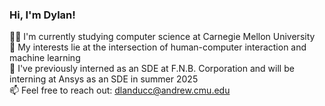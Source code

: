 ### Hi, I'm Dylan!

🧑‍🎓 I'm currently studying computer science at Carnegie Mellon University</br>
🤖 My interests lie at the intersection of human-computer interaction and machine learning</br>
💼 I've previously interned as an SDE at F.N.B. Corporation and will be interning at Ansys as an SDE in summer 2025</br>
📫 Feel free to reach out: dlanducc@andrew.cmu.edu</br>
